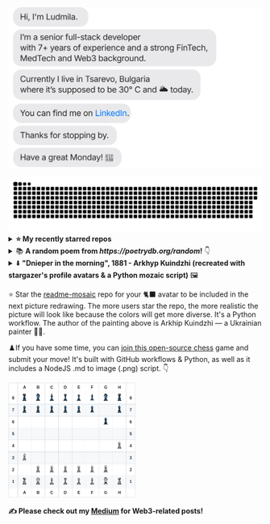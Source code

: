 [![](https://raw.githubusercontent.com/milaabl/milaabl/main/chat.svg)](https://www.linkedin.com/in/ludmila-a-dev/)

<!-- https://github.com/milaabl/milaabl/assets/86361434/c35b0e6f-acf0-435e-920d-b90faa4788ad -->

<img alt="Snake eating my contributions for breakfast🧉" src="https://raw.githubusercontent.com/milaabl/milaabl-readme/preview/github-contribution-grid-snake.svg" />

<details>
<summary>
  <strong>⭐ My recently starred repos </strong>
</summary>
  
<!-- Starred repos start -->
| Name | Url | Stars | Description |
| --- | --- |  --- |  --- |
| the-coder-o/a-bd.me|https://github.com/the-coder-o/a-bd.me|8|My personal website made with Next.js 14 (App Router). Features blog posts, gear list, dark theme and more. Tailwind CSS,  Radix, Framer Motion, and Vercel.|
| Xunzhuo/Xunzhuo|https://github.com/Xunzhuo/Xunzhuo|35|About me|
| zcaceres/interview-prep|https://github.com/zcaceres/interview-prep|1|algos, data structures etc.|
| zcaceres/snoop|https://github.com/zcaceres/snoop|3|Like grep or ack... for the DOM|
| zcaceres/zcaceres|https://github.com/zcaceres/zcaceres|2|Super secret Github profile README thing|
| zcaceres/dotfiles|https://github.com/zcaceres/dotfiles|2|System setup w/dotfiles, tools, and apps automated with Ansible. Forever a WIP.|
| glitch-txs/walletconnect-cafe|https://github.com/glitch-txs/walletconnect-cafe|2|Ethereum-provider implementation with Cafe (global state manager)|
| glitch-txs/metamask-csp-firefox|https://github.com/glitch-txs/metamask-csp-firefox|4|MetaMask is blocked by Firefox when using CSP|
| glitch-txs/next-auth|https://github.com/glitch-txs/next-auth|1|Authentication for the Web.|
| michaelsbradleyjr/nim-notcurses|https://github.com/michaelsbradleyjr/nim-notcurses|28|Nim wrapper for Notcurses: blingful TUIs and character graphics|
| arianXdev/hardhat-jest|https://github.com/arianXdev/hardhat-jest|10|A Hardhat plugin that allows you to use Jest easily!|
| przemek890/Gender_prediction|https://github.com/przemek890/Gender_prediction|4|An application that utilizes camera input to predict a person's gender using a convolutional layer in PyTorch.|
| pieralukasz/pixel-recruitment-task|https://github.com/pieralukasz/pixel-recruitment-task|1|Zadanie rekrutacyjne Pixel Technology|
| SaraRasoulian/oop-solid-patterns|https://github.com/SaraRasoulian/oop-solid-patterns|14|💎  An educational repository for OOP, SOLID and Design Patterns|
| BogdanMFometescu/resume-builder|https://github.com/BogdanMFometescu/resume-builder|11|Django-based web application that allows users to create, update, and export professional resumes.|
| 0xMimir/Advance-CNN-LSTM-Model-for-Cryptocurrency-Forecasting|https://github.com/0xMimir/Advance-CNN-LSTM-Model-for-Cryptocurrency-Forecasting|7|CNN LSTM model used for predicting cryptocurrencies|
| b-hristov/b-hristov|https://github.com/b-hristov/b-hristov|1||
| CloverGit/CloverGit|https://github.com/CloverGit/CloverGit|7||
| TatevKaren/TatevKaren-data-science-portfolio|https://github.com/TatevKaren/TatevKaren-data-science-portfolio|57|Data Science Portfolio of Tatev Karen Aslanyan including Case Studies and Research Projects that I have completed that solve business problems or introduce new products. Case Study papers, codes, and additional resources are all included.|
| PiotrRut/elonmusk-twitter-notifier|https://github.com/PiotrRut/elonmusk-twitter-notifier|62|AI driven e-mail notifier for tweets mentioning stock from Elon Musk 📈|
| Vendicated/Vencord|https://github.com/Vendicated/Vencord|7309|The cutest Discord client mod|
| yeoman/yo|https://github.com/yeoman/yo|3802|CLI tool for running Yeoman generators|
| matter-labs/zksync-era|https://github.com/matter-labs/zksync-era|2986|zkSync era|
| 0age/create2crunch|https://github.com/0age/create2crunch|432|A Rust program for finding salts that create gas-efficient Ethereum addresses via CREATE2.|
| joshstevens19/ethereum-multicall|https://github.com/joshstevens19/ethereum-multicall|340|Ability to call many ethereum constant function calls in 1 JSONRPC request|
| threshold-network/token-dashboard|https://github.com/threshold-network/token-dashboard|21||
| LimeChain/mongoose-immutable-plugin|https://github.com/LimeChain/mongoose-immutable-plugin|2|Mongoose plugin guarding fields from modifications|
| ankitects/anki|https://github.com/ankitects/anki|17537|Anki's shared backend and web components, and the Qt frontend|
| lightningnetwork/lnd|https://github.com/lightningnetwork/lnd|7522|Lightning Network Daemon ⚡️|
| CoNarrative/mongo-immutable|https://github.com/CoNarrative/mongo-immutable|10|Immutable MongoDB.|

<!-- Starred repos end -->

</details>

<details>
  <summary>📚 <strong>A random poem from <em>https://poetrydb.org/random</em>!</strong> 👇 </summary>

<!-- Start poem -->
# 💮 Paradise Lost: Book 11 by *John Milton*

<p>
    Undoubtedly he will relent, and turn<br/>From his displeasure; in whose look serene,<br/>When angry most he seemed and most severe,<br/>What else but favour, grace, and mercy, shone?<br/>So spake our father penitent; nor Eve<br/>Felt less remorse: they, forthwith to the place<br/>Repairing where he judged them, prostrate fell<br/>Before him reverent; and both confessed<br/>Humbly their faults, and pardon begged; with tears<br/>Watering the ground, and with their sighs the air<br/>Frequenting, sent from hearts contrite, in sign<br/>Of sorrow unfeigned, and humiliation meek.<br/>Thus they, in lowliest plight, repentant stood<br/>Praying; for from the mercy-seat above<br/>Prevenient grace descending had removed<br/>The stony from their hearts, and made new flesh<br/>Regenerate grow instead; that sighs now breathed<br/>Unutterable; which the Spirit of prayer<br/>Inspired, and winged for Heaven with speedier flight<br/>Than loudest oratory:  Yet their port<br/>Not of mean suitors; nor important less<br/>Seemed their petition, than when the ancient pair<br/>In fables old, less ancient yet than these,<br/>Deucalion and chaste Pyrrha, to restore<br/>The race of mankind drowned, before the shrine<br/>Of Themis stood devout.  To Heaven their prayers<br/>Flew up, nor missed the way, by envious winds<br/>Blown vagabond or frustrate: in they passed<br/>Dimensionless through heavenly doors; then clad<br/>With incense, where the golden altar fumed,<br/>By their great intercessour, came in sight<br/>Before the Father's throne: them the glad Son<br/>Presenting, thus to intercede began.<br/>See$ Father, what first-fruits on earth are sprung<br/>From thy implanted grace in Man; these sighs<br/>And prayers, which in this golden censer mixed<br/>With incense, I thy priest before thee bring;<br/>Fruits of more pleasing savour, from thy seed<br/>Sown with contrition in his heart, than those<br/>Which, his own hand manuring, all the trees<br/>Of Paradise could have produced, ere fallen<br/>From innocence.  Now therefore, bend thine ear<br/>To supplication; hear his sighs, though mute;<br/>Unskilful with what words to pray, let me<br/>Interpret for him; me, his advocate<br/>And propitiation; all his works on me,<br/>Good, or not good, ingraft; my merit those<br/>Shall perfect, and for these my death shall pay.<br/>Accept me; and, in me, from these receive<br/>The smell of peace toward mankind: let him live<br/>Before thee reconciled, at least his days<br/>Numbered, though sad; till death, his doom, (which I<br/>To mitigate thus plead, not to reverse,)<br/>To better life shall yield him: where with me<br/>All my redeemed may dwell in joy and bliss;<br/>Made one with me, as I with thee am one.<br/>To whom the Father, without cloud, serene.<br/>All thy request for Man, accepted Son,<br/>Obtain; all thy request was my decree:<br/>But, longer in that Paradise to dwell,<br/>The law I gave to Nature him forbids:<br/>Those pure immortal elements, that know,<br/>No gross, no unharmonious mixture foul,<br/>Eject him, tainted now; and purge him off,<br/>As a distemper, gross, to air as gross,<br/>And mortal food; as may dispose him best<br/>For dissolution wrought by sin, that first<br/>Distempered all things, and of incorrupt<br/>Corrupted.  I, at first, with two fair gifts<br/>Created him endowed; with happiness,<br/>And immortality: that fondly lost,<br/>This other served but to eternize woe;<br/>Till I provided death: so death becomes<br/>His final remedy; and, after life,<br/>Tried in sharp tribulation, and refined<br/>By faith and faithful works, to second life,<br/>Waked in the renovation of the just,<br/>Resigns him up with Heaven and Earth renewed.<br/>But let us call to synod all the Blest,<br/>Through Heaven's wide bounds: from them I will not hide<br/>My judgements; how with mankind I proceed,<br/>As how with peccant Angels late they saw,<br/>And in their state, though firm, stood more confirmed.<br/>He ended, and the Son gave signal high<br/>To the bright minister that watched; he blew<br/>His trumpet, heard in Oreb since perhaps<br/>When God descended, and perhaps once more<br/>To sound at general doom.  The angelick blast<br/>Filled all the regions: from their blisful bowers<br/>Of amarantine shade, fountain or spring,<br/>By the waters of life, where'er they sat<br/>In fellowships of joy, the sons of light<br/>Hasted, resorting to the summons high;<br/>And took their seats; till from his throne supreme<br/>The Almighty thus pronounced his sovran will.<br/>O Sons, like one of us Man is become<br/>To know both good and evil, since his taste<br/>Of that defended fruit; but let him boast<br/>His knowledge of good lost, and evil got;<br/>Happier! had it sufficed him to have known<br/>Good by itself, and evil not at all.<br/>He sorrows now, repents, and prays contrite,<br/>My motions in him; longer than they move,<br/>His heart I know, how variable and vain,<br/>Self-left.  Lest therefore his now bolder hand<br/>Reach also of the tree of life, and eat,<br/>And live for ever, dream at least to live<br/>For ever, to remove him I decree,<br/>And send him from the garden forth to till<br/>The ground whence he was taken, fitter soil.<br/>Michael, this my behest have thou in charge;<br/>Take to thee from among the Cherubim<br/>Thy choice of flaming warriours, lest the Fiend,<br/>Or in behalf of Man, or to invade<br/>Vacant possession, some new trouble raise:<br/>Haste thee, and from the Paradise of God<br/>Without remorse drive out the sinful pair;<br/>From hallowed ground the unholy; and denounce<br/>To them, and to their progeny, from thence<br/>Perpetual banishment.  Yet, lest they faint<br/>At the sad sentence rigorously urged,<br/>(For I behold them softened, and with tears<br/>Bewailing their excess,) all terrour hide.<br/>If patiently thy bidding they obey,<br/>Dismiss them not disconsolate; reveal<br/>To Adam what shall come in future days,<br/>As I shall thee enlighten; intermix<br/>My covenant in the Woman's seed renewed;<br/>So send them forth, though sorrowing, yet in peace:<br/>And on the east side of the garden place,<br/>Where entrance up from Eden easiest climbs,<br/>Cherubick watch; and of a sword the flame<br/>Wide-waving; all approach far off to fright,<br/>And guard all passage to the tree of life:<br/>Lest Paradise a receptacle prove<br/>To Spirits foul, and all my trees their prey;<br/>With whose stolen fruit Man once more to delude.<br/>He ceased; and the arch-angelick Power prepared<br/>For swift descent; with him the cohort bright<br/>Of watchful Cherubim: four faces each<br/>Had, like a double Janus; all their shape<br/>Spangled with eyes more numerous than those<br/>Of Argus, and more wakeful than to drouse,<br/>Charmed with Arcadian pipe, the pastoral reed<br/>Of Hermes, or his opiate rod.  Mean while,<br/>To re-salute the world with sacred light,<br/>Leucothea waked; and with fresh dews imbalmed<br/>The earth; when Adam and first matron Eve<br/>Had ended now their orisons, and found<br/>Strength added from above; new hope to spring<br/>Out of despair; joy, but with fear yet linked;<br/>Which thus to Eve his welcome words renewed.<br/>Eve, easily my faith admit, that all<br/>The good which we enjoy from Heaven descends;<br/>But, that from us aught should ascend to Heaven<br/>So prevalent as to concern the mind<br/>Of God high-blest, or to incline his will,<br/>Hard to belief may seem; yet this will prayer<br/>Or one short sigh of human breath, upborne<br/>Even to the seat of God.  For since I sought<br/>By prayer the offended Deity to appease;<br/>Kneeled, and before him humbled all my heart;<br/>Methought I saw him placable and mild,<br/>Bending his ear; persuasion in me grew<br/>That I was heard with favour; peace returned<br/>Home to my breast, and to my memory<br/>His promise, that thy seed shall bruise our foe;<br/>Which, then not minded in dismay, yet now<br/>Assures me that the bitterness of death<br/>Is past, and we shall live.  Whence hail to thee,<br/>Eve rightly called, mother of all mankind,<br/>Mother of all things living, since by thee<br/>Man is to live; and all things live for Man.<br/>To whom thus Eve with sad demeanour meek.<br/>Ill-worthy I such title should belong<br/>To me transgressour; who, for thee ordained<br/>A help, became thy snare; to me reproach<br/>Rather belongs, distrust, and all dispraise:<br/>But infinite in pardon was my Judge,<br/>That I, who first brought death on all, am graced<br/>The source of life; next favourable thou,<br/>Who highly thus to entitle me vouchsaf'st,<br/>Far other name deserving.  But the field<br/>To labour calls us, now with sweat imposed,<br/>Though after sleepless night; for see!the morn,<br/>All unconcerned with our unrest, begins<br/>Her rosy progress smiling: let us forth;<br/>I never from thy side henceforth to stray,<br/>Where'er our day's work lies, though now enjoined<br/>Laborious, till day droop; while here we dwell,<br/>What can be toilsome in these pleasant walks?<br/>Here let us live, though in fallen state, content.<br/>So spake, so wished much humbled Eve; but Fate<br/>Subscribed not:  Nature first gave signs, impressed<br/>On bird, beast, air; air suddenly eclipsed,<br/>After short blush of morn; nigh in her sight<br/>The bird of Jove, stooped from his aery tour,<br/>Two birds of gayest plume before him drove;<br/>Down from a hill the beast that reigns in woods,<br/>First hunter then, pursued a gentle brace,<br/>Goodliest of all the forest, hart and hind;<br/>Direct to the eastern gate was bent their flight.<br/>Adam observed, and with his eye the chase<br/>Pursuing, not unmoved, to Eve thus spake.<br/>O Eve, some further change awaits us nigh,<br/>Which Heaven, by these mute signs in Nature, shows<br/>Forerunners of his purpose; or to warn<br/>Us, haply too secure, of our discharge<br/>From penalty, because from death released<br/>Some days: how long, and what till then our life,<br/>Who knows? or more than this, that we are dust,<br/>And thither must return, and be no more?<br/>Why else this double object in our sight<br/>Of flight pursued in the air, and o'er the ground,<br/>One way the self-same hour? why in the east<br/>Darkness ere day's mid-course, and morning-light<br/>More orient in yon western cloud, that draws<br/>O'er the blue firmament a radiant white,<br/>And slow descends with something heavenly fraught?<br/>He erred not; for by this the heavenly bands<br/>Down from a sky of jasper lighted now<br/>In Paradise, and on a hill made halt;<br/>A glorious apparition, had not doubt<br/>And carnal fear that day dimmed Adam's eye.<br/>Not that more glorious, when the Angels met<br/>Jacob in Mahanaim, where he saw<br/>The field pavilioned with his guardians bright;<br/>Nor that, which on the flaming mount appeared<br/>In Dothan, covered with a camp of fire,<br/>Against the Syrian king, who to surprise<br/>One man, assassin-like, had levied war,<br/>War unproclaimed.  The princely Hierarch<br/>In their bright stand there left his Powers, to seise<br/>Possession of the garden; he alone,<br/>To find where Adam sheltered, took his way,<br/>Not unperceived of Adam; who to Eve,<br/>While the great visitant approached, thus spake.<br/>Eve$ now expect great tidings, which perhaps<br/>Of us will soon determine, or impose<br/>New laws to be observed; for I descry,<br/>From yonder blazing cloud that veils the hill,<br/>One of the heavenly host; and, by his gait,<br/>None of the meanest; some great Potentate<br/>Or of the Thrones above; such majesty<br/>Invests him coming! yet not terrible,<br/>That I should fear; nor sociably mild,<br/>As Raphael, that I should much confide;<br/>But solemn and sublime; whom not to offend,<br/>With reverence I must meet, and thou retire.<br/>He ended: and the Arch-Angel soon drew nigh,<br/>Not in his shape celestial, but as man<br/>Clad to meet man; over his lucid arms<br/>A military vest of purple flowed,<br/>Livelier than Meliboean, or the grain<br/>Of Sarra, worn by kings and heroes old<br/>In time of truce; Iris had dipt the woof;<br/>His starry helm unbuckled showed him prime<br/>In manhood where youth ended; by his side,<br/>As in a glistering zodiack, hung the sword,<br/>Satan's dire dread; and in his hand the spear.<br/>Adam bowed low; he, kingly, from his state<br/>Inclined not, but his coming thus declared.<br/>Adam, Heaven's high behest no preface needs:<br/>Sufficient that thy prayers are heard; and Death,<br/>Then due by sentence when thou didst transgress,<br/>Defeated of his seisure many days<br/>Given thee of grace; wherein thou mayest repent,<br/>And one bad act with many deeds well done<br/>Mayest cover:  Well may then thy Lord, appeased,<br/>Redeem thee quite from Death's rapacious claim;<br/>But longer in this Paradise to dwell<br/>Permits not: to remove thee I am come,<br/>And send thee from the garden forth to till<br/>The ground whence thou wast taken, fitter soil.<br/>He added not; for Adam at the news<br/>Heart-struck with chilling gripe of sorrow stood,<br/>That all his senses bound; Eve, who unseen<br/>Yet all had heard, with audible lament<br/>Discovered soon the place of her retire.<br/>O unexpected stroke, worse than of Death!<br/>Must I thus leave thee$ Paradise? thus leave<br/>Thee, native soil! these happy walks and shades,<br/>Fit haunt of Gods? where I had hope to spend,<br/>Quiet though sad, the respite of that day<br/>That must be mortal to us both.  O flowers,<br/>That never will in other climate grow,<br/>My early visitation, and my last<br/> ;t even, which I bred up with tender hand<br/>From the first opening bud, and gave ye names!<br/>Who now shall rear ye to the sun, or rank<br/>Your tribes, and water from the ambrosial fount?<br/>Thee lastly, nuptial bower! by me adorned<br/>With what to sight or smell was sweet! from thee<br/>How shall I part, and whither wander down<br/>Into a lower world; to this obscure<br/>And wild? how shall we breathe in other air<br/>Less pure, accustomed to immortal fruits?<br/>Whom thus the Angel interrupted mild.<br/>Lament not, Eve, but patiently resign<br/>What justly thou hast lost, nor set thy heart,<br/>Thus over-fond, on that which is not thine:<br/>Thy going is not lonely; with thee goes<br/>Thy husband; whom to follow thou art bound;<br/>Where he abides, think there thy native soil.<br/>Adam, by this from the cold sudden damp<br/>Recovering, and his scattered spirits returned,<br/>To Michael thus his humble words addressed.<br/>Celestial, whether among the Thrones, or named<br/>Of them the highest; for such of shape may seem<br/>Prince above princes! gently hast thou told<br/>Thy message, which might else in telling wound,<br/>And in performing end us; what besides<br/>Of sorrow, and dejection, and despair,<br/>Our frailty can sustain, thy tidings bring,<br/>Departure from this happy place, our sweet<br/>Recess, and only consolation left<br/>Familiar to our eyes! all places else<br/>Inhospitable appear, and desolate;<br/>Nor knowing us, nor known:  And, if by prayer<br/>Incessant I could hope to change the will<br/>Of Him who all things can, I would not cease<br/>To weary him with my assiduous cries:<br/>But prayer against his absolute decree<br/>No more avails than breath against the wind,<br/>Blown stifling back on him that breathes it forth:<br/>Therefore to his great bidding I submit.<br/>This most afflicts me, that, departing hence,<br/>As from his face I shall be hid, deprived<br/>His blessed countenance:  Here I could frequent<br/>With worship place by place where he vouchsafed<br/>Presence Divine; and to my sons relate,<br/>'On this mount he appeared; under this tree<br/>'Stood visible; among these pines his voice<br/>'I heard; here with him at this fountain talked:<br/>So many grateful altars I would rear<br/>Of grassy turf, and pile up every stone<br/>Of lustre from the brook, in memory,<br/>Or monument to ages; and theron<br/>Offer sweet-smelling gums, and fruits, and flowers:<br/>In yonder nether world where shall I seek<br/>His bright appearances, or foot-step trace?<br/>For though I fled him angry, yet recalled<br/>To life prolonged and promised race, I now<br/>Gladly behold though but his utmost skirts<br/>Of glory; and far off his steps adore.<br/>To whom thus Michael with regard benign.<br/>Adam, thou knowest Heaven his, and all the Earth;<br/>Not this rock only; his Omnipresence fills<br/>Land, sea, and air, and every kind that lives,<br/>Fomented by his virtual power and warmed:<br/>All the earth he gave thee to possess and rule,<br/>No despicable gift; surmise not then<br/>His presence to these narrow bounds confined<br/>Of Paradise, or Eden: this had been<br/>Perhaps thy capital seat, from whence had spread<br/>All generations; and had hither come<br/>From all the ends of the earth, to celebrate<br/>And reverence thee, their great progenitor.<br/>But this pre-eminence thou hast lost, brought down<br/>To dwell on even ground now with thy sons:<br/>Yet doubt not but in valley, and in plain,<br/>God is, as here; and will be found alike<br/>Present; and of his presence many a sign<br/>Still following thee, still compassing thee round<br/>With goodness and paternal love, his face<br/>Express, and of his steps the track divine.<br/>Which that thou mayest believe, and be confirmed<br/>Ere thou from hence depart; know, I am sent<br/>To show thee what shall come in future days<br/>To thee, and to thy offspring: good with bad<br/>Expect to hear; supernal grace contending<br/>With sinfulness of men; thereby to learn<br/>True patience, and to temper joy with fear<br/>And pious sorrow; equally inured<br/>By moderation either state to bear,<br/>Prosperous or adverse: so shalt thou lead<br/>Safest thy life, and best prepared endure<br/>Thy mortal passage when it comes.--Ascend<br/>This hill; let Eve (for I have drenched her eyes)<br/>Here sleep below; while thou to foresight wakest;<br/>As once thou sleptst, while she to life was formed.<br/>To whom thus Adam gratefully replied.<br/>Ascend, I follow thee, safe Guide, the path<br/>Thou leadest me; and to the hand of Heaven submit,<br/>However chastening; to the evil turn<br/>My obvious breast; arming to overcome<br/>By suffering, and earn rest from labour won,<br/>If so I may attain. -- So both ascend<br/>In the visions of God.  It was a hill,<br/>Of Paradise the highest; from whose top<br/>The hemisphere of earth, in clearest ken,<br/>Stretched out to the amplest reach of prospect lay.<br/>Not higher that hill, nor wider looking round,<br/>Whereon, for different cause, the Tempter set<br/>Our second Adam, in the wilderness;<br/>To show him all Earth's kingdoms, and their glory.<br/>His eye might there command wherever stood<br/>City of old or modern fame, the seat<br/>Of mightiest empire, from the destined walls<br/>Of Cambalu, seat of Cathaian Can,<br/>And Samarchand by Oxus, Temir's throne,<br/>To Paquin of Sinaean kings; and thence<br/>To Agra and Lahor of great Mogul,<br/>Down to the golden Chersonese; or where<br/>The Persian in Ecbatan sat, or since<br/>In Hispahan; or where the Russian Ksar<br/>In Mosco; or the Sultan in Bizance,<br/>Turchestan-born; nor could his eye not ken<br/>The empire of Negus to his utmost port<br/>Ercoco, and the less maritim kings<br/>Mombaza, and Quiloa, and Melind,<br/>And Sofala, thought Ophir, to the realm<br/>Of Congo, and Angola farthest south;<br/>Or thence from Niger flood to Atlas mount<br/>The kingdoms of Almansor, Fez and Sus,<br/>Morocco, and Algiers, and Tremisen;<br/>On Europe thence, and where Rome was to sway<br/>The world: in spirit perhaps he also saw<br/>Rich Mexico, the seat of Montezume,<br/>And Cusco in Peru, the richer seat<br/>Of Atabalipa; and yet unspoiled<br/>Guiana, whose great city Geryon's sons<br/>Call El Dorado.  But to nobler sights<br/>Michael from Adam's eyes the film removed,<br/>Which that false fruit that promised clearer sight<br/>Had bred; then purged with euphrasy and rue<br/>The visual nerve, for he had much to see;<br/>And from the well of life three drops instilled.<br/>So deep the power of these ingredients pierced,<br/>Even to the inmost seat of mental sight,<br/>That Adam, now enforced to close his eyes,<br/>Sunk down, and all his spirits became entranced;<br/>But him the gentle Angel by the hand<br/>Soon raised, and his attention thus recalled.<br/>Adam, now ope thine eyes; and first behold<br/>The effects, which thy original crime hath wrought<br/>In some to spring from thee; who never touched<br/>The excepted tree; nor with the snake conspired;<br/>Nor sinned thy sin; yet from that sin derive<br/>Corruption, to bring forth more violent deeds.<br/>His eyes he opened, and beheld a field,<br/>Part arable and tilth, whereon were sheaves<br/>New reaped; the other part sheep-walks and folds;<br/>I' the midst an altar as the land-mark stood,<br/>Rustick, of grassy sord; thither anon<br/>A sweaty reaper from his tillage brought<br/>First fruits, the green ear, and the yellow sheaf,<br/>Unculled, as came to hand; a shepherd next,<br/>More meek, came with the firstlings of his flock,<br/>Choicest and best; then, sacrificing, laid<br/>The inwards and their fat, with incense strowed,<br/>On the cleft wood, and all due rights performed:<br/>His offering soon propitious fire from Heaven<br/>Consumed with nimble glance, and grateful steam;<br/>The other's not, for his was not sincere;<br/>Whereat he inly raged, and, as they talked,<br/>Smote him into the midriff with a stone<br/>That beat out life; he fell;and, deadly pale,<br/>Groaned out his soul with gushing blood effused.<br/>Much at that sight was Adam in his heart<br/>Dismayed, and thus in haste to the Angel cried.<br/>O Teacher, some great mischief hath befallen<br/>To that meek man, who well had sacrificed;<br/>Is piety thus and pure devotion paid?<br/>To whom Michael thus, he also moved, replied.<br/>These two are brethren, Adam, and to come<br/>Out of thy loins; the unjust the just hath slain,<br/>For envy that his brother's offering found<br/>From Heaven acceptance; but the bloody fact<br/>Will be avenged; and the other's faith, approved,<br/>Lose no reward; though here thou see him die,<br/>Rolling in dust and gore.  To which our sire.<br/>Alas! both for the deed, and for the cause!<br/>But have I now seen Death?  Is this the way<br/>I must return to native dust?  O sight<br/>Of terrour, foul and ugly to behold,<br/>Horrid to think, how horrible to feel!<br/>To whom thus Michael.  Death thou hast seen<br/>In his first shape on Man; but many shapes<br/>Of Death, and many are the ways that lead<br/>To his grim cave, all dismal; yet to sense<br/>More terrible at the entrance, than within.<br/>Some, as thou sawest, by violent stroke shall die;<br/>By fire, flood, famine, by intemperance more<br/>In meats and drinks, which on the earth shall bring<br/>Diseases dire, of which a monstrous crew<br/>Before thee shall appear; that thou mayest know<br/>What misery the inabstinence of Eve<br/>Shall bring on Men.  Immediately a place<br/>Before his eyes appeared, sad, noisome, dark;<br/>A lazar-house it seemed; wherein were laid<br/>Numbers of all diseased; all maladies<br/>Of ghastly spasm, or racking torture, qualms<br/>Of heart-sick agony, all feverous kinds,<br/>Convulsions, epilepsies, fierce catarrhs,<br/>Intestine stone and ulcer, colick-pangs,<br/>Demoniack phrenzy, moaping melancholy,<br/>And moon-struck madness, pining atrophy,<br/>Marasmus, and wide-wasting pestilence,<br/>Dropsies, and asthmas, and joint-racking rheums.<br/>Dire was the tossing, deep the groans; Despair<br/>Tended the sick busiest from couch to couch;<br/>And over them triumphant Death his dart<br/>Shook, but delayed to strike, though oft invoked<br/>With vows, as their chief good, and final hope.<br/>Sight so deform what heart of rock could long<br/>Dry-eyed behold?  Adam could not, but wept,<br/>Though not of woman born; compassion quelled<br/>His best of man, and gave him up to tears<br/>A space, till firmer thoughts restrained excess;<br/>And, scarce recovering words, his plaint renewed.<br/>O miserable mankind, to what fall<br/>Degraded, to what wretched state reserved!<br/>Better end here unborn.  Why is life given<br/>To be thus wrested from us? rather, why<br/>Obtruded on us thus? who, if we knew<br/>What we receive, would either no accept<br/>Life offered, or soon beg to lay it down;<br/>Glad to be so dismissed in peace.  Can thus<br/>The image of God in Man, created once<br/>So goodly and erect, though faulty since,<br/>To such unsightly sufferings be debased<br/>Under inhuman pains?  Why should not Man,<br/>Retaining still divine similitude<br/>In part, from such deformities be free,<br/>And, for his Maker's image sake, exempt?<br/>Their Maker's image, answered Michael, then<br/>Forsook them, when themselves they vilified<br/>To serve ungoverned Appetite; and took<br/>His image whom they served, a brutish vice,<br/>Inductive mainly to the sin of Eve.<br/>Therefore so abject is their punishment,<br/>Disfiguring not God's likeness, but their own;<br/>Or if his likeness, by themselves defaced;<br/>While they pervert pure Nature's healthful rules<br/>To loathsome sickness; worthily, since they<br/>God's image did not reverence in themselves.<br/>I yield it just, said Adam, and submit.<br/>But is there yet no other way, besides<br/>These painful passages, how we may come<br/>To death, and mix with our connatural dust?<br/>There is, said Michael, if thou well observe<br/>The rule of Not too much; by temperance taught,<br/>In what thou eatest and drinkest; seeking from thence<br/>Due nourishment, not gluttonous delight,<br/>Till many years over thy head return:<br/>So mayest thou live; till, like ripe fruit, thou drop<br/>Into thy mother's lap; or be with ease<br/>Gathered, nor harshly plucked; for death mature:<br/>This is Old Age; but then, thou must outlive<br/>Thy youth, thy strength, thy beauty; which will change<br/>To withered, weak, and gray; thy senses then,<br/>Obtuse, all taste of pleasure must forego,<br/>To what thou hast; and, for the air of youth,<br/>Hopeful and cheerful, in thy blood will reign<br/>A melancholy damp of cold and dry<br/>To weigh thy spirits down, and last consume<br/>The balm of life.  To whom our ancestor.<br/>Henceforth I fly not death, nor would prolong<br/>Life much; bent rather, how I may be quit,<br/>Fairest and easiest, of this cumbrous charge;<br/>Which I must keep till my appointed day<br/>Of rendering up, and patiently attend<br/>My dissolution.  Michael replied.<br/>Nor love thy life, nor hate; but what thou livest<br/>Live well; how long, or short, permit to Heaven:<br/>And now prepare thee for another sight.<br/>He looked, and saw a spacious plain, whereon<br/>Were tents of various hue; by some, were herds<br/>Of cattle grazing; others, whence the sound<br/>Of instruments, that made melodious chime,<br/>Was heard, of harp and organ; and, who moved<br/>Their stops and chords, was seen; his volant touch,<br/>Instinct through all proportions, low and high,<br/>Fled and pursued transverse the resonant fugue.<br/>In other part stood one who, at the forge<br/>Labouring, two massy clods of iron and brass<br/>Had melted, (whether found where casual fire<br/>Had wasted woods on mountain or in vale,<br/>Down to the veins of earth; thence gliding hot<br/>To some cave's mouth; or whether washed by stream<br/>From underground;) the liquid ore he drained<br/>Into fit moulds prepared; from which he formed<br/>First his own tools; then, what might else be wrought<br/>Fusil or graven in metal.  After these,<br/>But on the hither side, a different sort<br/>From the high neighbouring hills, which was their seat,<br/>Down to the plain descended; by their guise<br/>Just men they seemed, and all their study bent<br/>To worship God aright, and know his works<br/>Not hid; nor those things last, which might preserve<br/>Freedom and peace to Men; they on the plain<br/>Long had not walked, when from the tents, behold!<br/>A bevy of fair women, richly gay<br/>In gems and wanton dress; to the harp they sung<br/>Soft amorous ditties, and in dance came on:<br/>The men, though grave, eyed them; and let their eyes<br/>Rove without rein; till, in the amorous net<br/>Fast caught, they liked; and each his liking chose;<br/>And now of love they treat, till the evening-star,<br/>Love's harbinger, appeared; then, all in heat<br/>They light the nuptial torch, and bid invoke<br/>Hymen, then first to marriage rites invoked:<br/>With feast and musick all the tents resound.<br/>Such happy interview, and fair event<br/>Of love and youth not lost, songs, garlands, flowers,<br/>And charming symphonies, attached the heart<br/>Of Adam, soon inclined to admit delight,<br/>The bent of nature; which he thus expressed.<br/>True opener of mine eyes, prime Angel blest;<br/>Much better seems this vision, and more hope<br/>Of peaceful days portends, than those two past;<br/>Those were of hate and death, or pain much worse;<br/>Here Nature seems fulfilled in all her ends.<br/>To whom thus Michael.  Judge not what is best<br/>By pleasure, though to nature seeming meet;<br/>Created, as thou art, to nobler end<br/>Holy and pure, conformity divine.<br/>Those tents thou sawest so pleasant, were the tents<br/>Of wickedness, wherein shall dwell his race<br/>Who slew his brother; studious they appear<br/>Of arts that polish life, inventers rare;<br/>Unmindful of their Maker, though his Spirit<br/>Taught them; but they his gifts acknowledged none.<br/>Yet they a beauteous offspring shall beget;<br/>For that fair female troop thou sawest, that seemed<br/>Of Goddesses, so blithe, so smooth, so gay,<br/>Yet empty of all good wherein consists<br/>Woman's domestick honour and chief praise;<br/>Bred only and completed to the taste<br/>Of lustful appetence, to sing, to dance,<br/>To dress, and troll the tongue, and roll the eye:<br/>To these that sober race of men, whose lives<br/>Religious titled them the sons of God,<br/>Shall yield up all their virtue, all their fame<br/>Ignobly, to the trains and to the smiles<br/>Of these fair atheists; and now swim in joy,<br/>Erelong to swim at large; and laugh, for which<br/>The world erelong a world of tears must weep.<br/>To whom thus Adam, of short joy bereft.<br/>O pity and shame, that they, who to live well<br/>Entered so fair, should turn aside to tread<br/>Paths indirect, or in the mid way faint!<br/>But still I see the tenour of Man's woe<br/>Holds on the same, from Woman to begin.<br/>From Man's effeminate slackness it begins,<br/>Said the Angel, who should better hold his place<br/>By wisdom, and superiour gifts received.<br/>But now prepare thee for another scene.<br/>He looked, and saw wide territory spread<br/>Before him, towns, and rural works between;<br/>Cities of men with lofty gates and towers,<br/>Concourse in arms, fierce faces threatening war,<br/>Giants of mighty bone and bold emprise;<br/>Part wield their arms, part curb the foaming steed,<br/>Single or in array of battle ranged<br/>Both horse and foot, nor idly mustering stood;<br/>One way a band select from forage drives<br/>A herd of beeves, fair oxen and fair kine,<br/>From a fat meadow ground; or fleecy flock,<br/>Ewes and their bleating lambs over the plain,<br/>Their booty; scarce with life the shepherds fly,<br/>But call in aid, which makes a bloody fray;<br/>With cruel tournament the squadrons join;<br/>Where cattle pastured late, now scattered lies<br/>With carcasses and arms the ensanguined field,<br/>Deserted:  Others to a city strong<br/>Lay siege, encamped; by battery, scale, and mine,<br/>Assaulting; others from the wall defend<br/>With dart and javelin, stones, and sulphurous fire;<br/>On each hand slaughter, and gigantick deeds.<br/>In other part the sceptered heralds call<br/>To council, in the city-gates; anon<br/>Gray-headed men and grave, with warriours mixed,<br/>Assemble, and harangues are heard; but soon,<br/>In factious opposition; till at last,<br/>Of middle age one rising, eminent<br/>In wise deport, spake much of right and wrong,<br/>Of justice, or religion, truth, and peace,<br/>And judgement from above: him old and young<br/>Exploded, and had seized with violent hands,<br/>Had not a cloud descending snatched him thence<br/>Unseen amid the throng: so violence<br/>Proceeded, and oppression, and sword-law,<br/>Through all the plain, and refuge none was found.<br/>Adam was all in tears, and to his guide<br/>Lamenting turned full sad; O!what are these,<br/>Death's ministers, not men? who thus deal death<br/>Inhumanly to men, and multiply<br/>Ten thousandfold the sin of him who slew<br/>His brother: for of whom such massacre<br/>Make they, but of their brethren; men of men<br/>But who was that just man, whom had not Heaven<br/>Rescued, had in his righteousness been lost?<br/>To whom thus Michael.  These are the product<br/>Of those ill-mated marriages thou sawest;<br/>Where good with bad were matched, who of themselves<br/>Abhor to join; and, by imprudence mixed,<br/>Produce prodigious births of body or mind.<br/>Such were these giants, men of high renown;<br/>For in those days might only shall be admired,<br/>And valour and heroick virtue called;<br/>To overcome in battle, and subdue<br/>Nations, and bring home spoils with infinite<br/>Man-slaughter, shall be held the highest pitch<br/>Of human glory; and for glory done<br/>Of triumph, to be styled great conquerours<br/>Patrons of mankind, Gods, and sons of Gods;<br/>Destroyers rightlier called, and plagues of men.<br/>Thus fame shall be achieved, renown on earth;<br/>And what most merits fame, in silence hid.<br/>But he, the seventh from thee, whom thou beheldst<br/>The only righteous in a world preverse,<br/>And therefore hated, therefore so beset<br/>With foes, for daring single to be just,<br/>And utter odious truth, that God would come<br/>To judge them with his Saints; him the Most High<br/>Rapt in a balmy cloud with winged steeds<br/>Did, as thou sawest, receive, to walk with God<br/>High in salvation and the climes of bliss,<br/>Exempt from death; to show thee what reward<br/>Awaits the good; the rest what punishment;<br/>Which now direct thine eyes and soon behold.<br/>He looked, and saw the face of things quite changed;<br/>The brazen throat of war had ceased to roar;<br/>All now was turned to jollity and game,<br/>To luxury and riot, feast and dance;<br/>Marrying or prostituting, as befel,<br/>Rape or adultery, where passing fair<br/>Allured them; thence from cups to civil broils.<br/>At length a reverend sire among them came,<br/>And of their doings great dislike declared,<br/>And testified against their ways; he oft<br/>Frequented their assemblies, whereso met,<br/>Triumphs or festivals; and to them preached<br/>Conversion and repentance, as to souls<br/>In prison, under judgements imminent:<br/>But all in vain: which when he saw, he ceased<br/>Contending, and removed his tents far off;<br/>Then, from the mountain hewing timber tall,<br/>Began to build a vessel of huge bulk;<br/>Measured by cubit, length, and breadth, and highth;<br/>Smeared round with pitch; and in the side a door<br/>Contrived; and of provisions laid in large,<br/>For man and beast: when lo, a wonder strange!<br/>Of every beast, and bird, and insect small,<br/>Came sevens, and pairs; and entered in as taught<br/>Their order: last the sire and his three sons,<br/>With their four wives; and God made fast the door.<br/>Mean while the south-wind rose, and, with black wings<br/>Wide-hovering, all the clouds together drove<br/>From under Heaven; the hills to their supply<br/>Vapour, and exhalation dusk and moist,<br/>Sent up amain; and now the thickened sky<br/>Like a dark cieling stood; down rushed the rain<br/>Impetuous; and continued, till the earth<br/>No more was seen: the floating vessel swum<br/>Uplifted, and secure with beaked prow<br/>Rode tilting o'er the waves; all dwellings else<br/>Flood overwhelmed, and them with all their pomp<br/>Deep under water rolled; sea covered sea,<br/>Sea without shore; and in their palaces,<br/>Where luxury late reigned, sea-monsters whelped<br/>And stabled; of mankind, so numerous late,<br/>All left, in one small bottom swum imbarked.<br/>How didst thou grieve then, Adam, to behold<br/>The end of all thy offspring, end so sad,<br/>Depopulation!  Thee another flood,<br/>Of tears and sorrow a flood, thee also drowned,<br/>And sunk thee as thy sons; till, gently reared<br/>By the Angel, on thy feet thou stoodest at last,<br/>Though comfortless; as when a father mourns<br/>His children, all in view destroyed at once;<br/>And scarce to the Angel utter'dst thus thy plaint.<br/>O visions ill foreseen!  Better had I<br/>Lived ignorant of future! so had borne<br/>My part of evil only, each day's lot<br/>Enough to bear; those now, that were dispensed<br/>The burden of many ages, on me light<br/>At once, by my foreknowledge gaining birth<br/>Abortive, to torment me ere their being,<br/>With thought that they must be.  Let no man seek<br/>Henceforth to be foretold, what shall befall<br/>Him or his children; evil he may be sure,<br/>Which neither his foreknowing can prevent;<br/>And he the future evil shall no less<br/>In apprehension than in substance feel,<br/>Grievous to bear: but that care now is past,<br/>Man is not whom to warn: those few escaped<br/>Famine and anguish will at last consume,<br/>Wandering that watery desart:  I had hope,<br/>When violence was ceased, and war on earth,<br/>All would have then gone well; peace would have crowned<br/>With length of happy days the race of Man;<br/>But I was far deceived; for now I see<br/>Peace to corrupt no less than war to waste.<br/>How comes it thus? unfold, celestial Guide,<br/>And whether here the race of Man will end.<br/>To whom thus Michael.  Those, whom last thou sawest<br/>In triumph and luxurious wealth, are they<br/>First seen in acts of prowess eminent<br/>And great exploits, but of true virtue void;<br/>Who, having spilt much blood, and done much wast<br/>Subduing nations, and achieved thereby<br/>Fame in the world, high titles, and rich prey;<br/>Shall change their course to pleasure, ease, and sloth,<br/>Surfeit, and lust; till wantonness and pride<br/>Raise out of friendship hostile deeds in peace.<br/>The conquered also, and enslaved by war,<br/>Shall, with their freedom lost, all virtue lose<br/>And fear of God; from whom their piety feigned<br/>In sharp contest of battle found no aid<br/>Against invaders; therefore, cooled in zeal,<br/>Thenceforth shall practice how to live secure,<br/>Worldly or dissolute, on what their lords<br/>Shall leave them to enjoy; for the earth shall bear<br/>More than enough, that temperance may be tried:<br/>So all shall turn degenerate, all depraved;<br/>Justice and temperance, truth and faith, forgot;<br/>One man except, the only son of light<br/>In a dark age, against example good,<br/>Against allurement, custom, and a world<br/>Offended: fearless of reproach and scorn,<br/>The grand-child, with twelve sons encreased, departs<br/>From Canaan, to a land hereafter called<br/>Egypt, divided by the river Nile;<br/>See where it flows, disgorging at seven mouths<br/>Into the sea:  To sojourn in that land<br/>He comes, invited by a younger son<br/>In time of dearth; a son, whose worthy deeds<br/>Raise him to be the second in that realm<br/>Of Pharaoh:  There he dies, and leaves his race<br/>Growing into a nation, and now grown<br/>Suspected to a sequent king, who seeks<br/>To stop their overgrowth, as inmate guests<br/>Or violence, he of their wicked ways<br/>Shall them admonish; and before them set<br/>The paths of righteousness, how much more safe<br/>And full of peace; denouncing wrath to come<br/>On their impenitence; and shall return<br/>Of them derided, but of God observed<br/>The one just man alive; by his command<br/>Shall build a wonderous ark, as thou beheldst,<br/>To save himself, and houshold, from amidst<br/>A world devote to universal wrack.<br/>No sooner he, with them of man and beast<br/>Select for life, shall in the ark be lodged,<br/>And sheltered round; but all the cataracts<br/>Of Heaven set open on the Earth shall pour<br/>Rain, day and night; all fountains of the deep,<br/>Broke up, shall heave the ocean to usurp<br/>Beyond all bounds; till inundation rise<br/>Above the highest hills:  Then shall this mount<br/>Of Paradise by might of waves be moved<br/>Out of his place, pushed by the horned flood,<br/>With all his verdure spoiled, and trees adrift,<br/>Down the great river to the opening gulf,<br/>And there take root an island salt and bare,<br/>The haunt of seals, and orcs, and sea-mews' clang:<br/>To teach thee that God attributes to place<br/>No sanctity, if none be thither brought<br/>By men who there frequent, or therein dwell.<br/>And now, what further shall ensue, behold.<br/>He looked, and saw the ark hull on the flood,<br/>Which now abated; for the clouds were fled,<br/>Driven by a keen north-wind, that, blowing dry,<br/>Wrinkled the face of deluge, as decayed;<br/>And the clear sun on his wide watery glass<br/>Gazed hot, and of the fresh wave largely drew,<br/>As after thirst; which made their flowing shrink<br/>From standing lake to tripping ebb, that stole<br/>With soft foot towards the deep; who now had stopt<br/>His sluces, as the Heaven his windows shut.<br/>The ark no more now floats, but seems on ground,<br/>Fast on the top of some high mountain fixed.<br/>And now the tops of hills, as rocks, appear;<br/>With clamour thence the rapid currents drive,<br/>Towards the retreating sea, their furious tide.<br/>Forthwith from out the ark a raven flies,<br/>And after him, the surer messenger,<br/>A dove sent forth once and again to spy<br/>Green tree or ground, whereon his foot may light:<br/>The second time returning, in his bill<br/>An olive-leaf he brings, pacifick sign:<br/>Anon dry ground appears, and from his ark<br/>The ancient sire descends, with all his train;<br/>Then with uplifted hands, and eyes devout,<br/>Grateful to Heaven, over his head beholds<br/>A dewy cloud, and in the cloud a bow<br/>Conspicuous with three lifted colours gay,<br/>Betokening peace from God, and covenant new.<br/>Whereat the heart of Adam, erst so sad,<br/>Greatly rejoiced; and thus his joy broke forth.<br/>O thou, who future things canst represent<br/>As present, heavenly Instructer!  I revive<br/>At this last sight; assured that Man shall live,<br/>With all the creatures, and their seed preserve.<br/>Far less I now lament for one whole world<br/>Of wicked sons destroyed, than I rejoice<br/>For one man found so perfect, and so just,<br/>That God vouchsafes to raise another world<br/>From him, and all his anger to forget.<br/>But say, what mean those coloured streaks in Heaven<br/>Distended, as the brow of God appeased?<br/>Or serve they, as a flowery verge, to bind<br/>The fluid skirts of that same watery cloud,<br/>Lest it again dissolve, and shower the earth?<br/>To whom the Arch-Angel.  Dextrously thou aimest;<br/>So willingly doth God remit his ire,<br/>Though late repenting him of Man depraved;<br/>Grieved at his heart, when looking down he saw<br/>The whole earth filled with violence, and all flesh<br/>Corrupting each their way; yet, those removed,<br/>Such grace shall one just man find in his sight,<br/>That he relents, not to blot out mankind;<br/>And makes a covenant never to destroy<br/>The earth again by flood; nor let the sea<br/>Surpass his bounds; nor rain to drown the world,<br/>With man therein or beast; but, when he brings<br/>Over the earth a cloud, will therein set<br/>His triple-coloured bow, whereon to look,<br/>And call to mind his covenant: Day and night,<br/>Seed-time and harvest, heat and hoary frost,<br/>Shall hold their course; till fire purge all things new,<br/>Both Heaven and Earth, wherein the just shall dwell.
</p>

***
<!-- End poem -->
</details>

<details>
<summary>
  ⬇️ <strong>"Dnieper in the morning", 1881 - Arkhyp Kuindzhi (recreated with stargazer's profile avatars & a Python mozaic script)</strong> 🖼️
</summary>

<img width="49%" src="https://raw.githubusercontent.com/milaabl/readme-mosaic/main/data/input.jpg" alt="Original picture"/>
<img width="49%" src="https://raw.githubusercontent.com/milaabl/readme-mosaic/main/data/output.jpg" alt="Output picture"/>
<img width="70%" src="https://raw.githubusercontent.com/milaabl/readme-mosaic/main/data/output.gif" alt="Output GIF"/>
</details>

⭐ Star the [readme-mosaic](https://github.com/milaabl/readme-mosaic) repo for your 🐈‍⬛ avatar to be included in the next picture redrawing. The more users star the repo, the more realistic the picture will look like because the colors will get more diverse. It's a Python workflow. The author of the painting above is Arkhip Kuindzhi — a Ukrainian painter 💙💛.

♟️If you have some time, you can [join this open-source chess](https://github.com/milaabl/readme-chess) game and submit your move! It's built with GitHub workflows & Python, as well as it includes a NodeJS .md to image (.png) script. 👇

<a href="https://github.com/milaabl/readme-chess/blob/master/README.md"><img src="https://raw.githubusercontent.com/milaabl/readme-chess/master/chess.png" alt="README chess dynamic game preview" width="50%" /></a>

<strong>✍️ Please check out my <a href="https://medium.com/@milaabl2405">Medium</a> for Web3-related posts!</strong>
